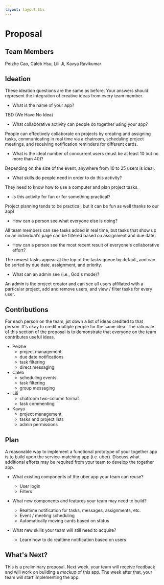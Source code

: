 ```yaml
---
layout: layout.hbs
---
```


# Proposal

## Team Members

Peizhe Cao, Caleb Hsu, Lili Ji, Kavya Ravikumar

## Ideation

These ideation questions are the same as before. Your answers should represent
the integration of creative ideas from every team member.

* What is the name of your app?

TBD (We Have No Idea)

* What collaborative activity can people do together using your app?

People can effectively collaborate on projects by creating and assigning tasks, communicating in real time via a chatroom, scheduling project meetings, and receiving notification reminders for different cards.

* What is the ideal number of concurrent users (must be at least 10 but no more than 40)?

Depending on the size of the event, anywhere from 10 to 25 users is ideal.

* What skills do people need in order to do this activity?

They need to know how to use a computer and plan project tasks.

* Is this activity for fun or for something practical?

Project planning tends to be practical, but it can be fun as well thanks to our app!

* How can a person see what everyone else is doing?

All team members can see tasks added in real time, but tasks that show up on an individual's page can be filtered based on assignment and due date.

* How can a person see the most recent result of everyone's collaborative effort?

The newest tasks appear at the top of the tasks queue by default, and can be sorted by due date, assignment, and priority.

* What can an admin see (i.e., God's mode)?

An admin is the project creator and can see all users affiliated with a particular project, add and remove users, and view / filter tasks for every user.

## Contributions

For each person on the team, jot down a list of ideas credited to that person.
It's okay to credit multiple people for the same idea. The rationale of this
section of the proposal is to demonstrate that everyone on the team contributes
useful ideas.

* Peizhe
  * project management
  * due date notifications
  * task filtering
  * direct messaging
* Caleb
  * scheduling events
  * task filtering
  * group messaging
* Lili
  * chatroom two-column format
  * task commenting
* Kavya
  * project management
  * tasks and project lists
  * admin permissions

## Plan

A reasonable way to implement a functional prototype of your together app
is to build upon the service-matching app (i.e. uber). Discuss what additional
efforts may be required from your team to develop the together app.

* What existing components of the uber app your team can reuse?
    * User login
    * Filters

* What new components and features your team may need to build?
    * Realtime notification for tasks, messages, assignments, etc.
    * Event / meeting scheduling
    * Automatically moving cards based on status

* What new skills your team will still need to acquire?
    * Learn how to do realtime notification based on users

## What's Next?

This is a preliminary proposal. Next week, your team will receive feedback and
will work on building a _mockup_ of this app. The week after that, your team
will start implementing the app.